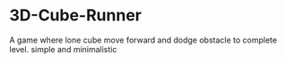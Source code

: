 # 3D-Cube-Runner
A game where lone cube move forward and dodge obstacle to complete level. simple and minimalistic 
